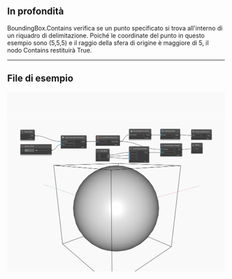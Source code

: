 ## In profondità
BoundingBox.Contains verifica se un punto specificato si trova all'interno di un riquadro di delimitazione. Poiché le coordinate del punto in questo esempio sono (5,5,5) e il raggio della sfera di origine è maggiore di 5, il nodo Contains restituirà True.
___
## File di esempio

![Contains](./Autodesk.DesignScript.Geometry.BoundingBox.Contains_img.jpg)

